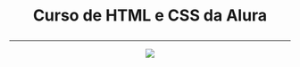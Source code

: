 
#  <p align="center" >   Curso de HTML e CSS da Alura </p> 
-------------------------------------------------

<p align="center">
<img src="http://img.shields.io/static/v1?label=STATUS&message=%20Concluido&color=GREEN&style=for-the-badge"/></p>
